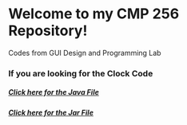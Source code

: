 # Welcome to my CMP 256 Repository!
Codes from GUI Design and Programming Lab


<H3>If you are looking for the Clock Code</H3>
<H5><a href='lab6c.java'>Click here for the Java File</a></H5>
<H5><a href='Clock.jar'>Click here for the Jar File</a></H5>
